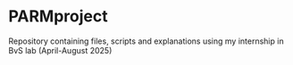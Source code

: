 # PARMproject
Repository containing files, scripts and explanations using my internship in BvS lab (April-August 2025)
